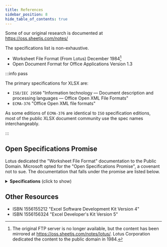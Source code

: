 ```yaml
---
title: References
sidebar_position: 8
hide_table_of_contents: true
---
```


Some of our original research is documented at https://oss.sheetjs.com/notes/

The specifications list is non-exhaustive.

 - Worksheet File Format (From Lotus) December 1984[^1]
 - Open Document Format for Office Applications Version 1.3

:::info pass

The primary specifications for XLSX are:

 - `ISO/IEC 29500` "Information technology — Document description and processing languages — Office Open XML File Formats"
 - `ECMA-376` "Office Open XML file formats"

As some editions of `ECMA-376` are identical to `ISO` specification editions,
most of the public XLSX document community use the spec names interchangeably.

:::

## Open Specifications Promise

Lotus dedicated the "Worksheet File Format" documentation to the Public Domain.
Microsoft opted for the "Open Specifications Promise", a covenant not to sue.
The documentation that falls under the promise are listed below.

<details>
  <summary><b>Specifications</b> (click to show)</summary>

 - `MS-CFB`: Compound File Binary File Format
 - `MS-CTXLS`: Excel Custom Toolbar Binary File Format
 - `MS-EXSPXML3`: Excel Calculation Version 2 Web Service XML Schema
 - `MS-ODATA`: Open Data Protocol (OData)
 - `MS-ODRAW`: Office Drawing Binary File Format
 - `MS-ODRAWXML`: Office Drawing Extensions to Office Open XML Structure
 - `MS-OE376`: Office Implementation Information for ECMA-376 Standards Support
 - `MS-OFFCRYPTO`: Office Document Cryptography Structure
 - `MS-OI29500`: Office Implementation Information for `ISO/IEC 29500` Standards Support
 - `MS-OLEDS`: Object Linking and Embedding (OLE) Data Structures
 - `MS-OLEPS`: Object Linking and Embedding (OLE) Property Set Data Structures
 - `MS-OODF3`: Office Implementation Information for ODF 1.2 Standards Support
 - `MS-OSHARED`: Office Common Data Types and Objects Structures
 - `MS-OVBA`: Office VBA File Format Structure
 - `MS-XLDM`: Spreadsheet Data Model File Format
 - `MS-XLS`: Excel Binary File Format (.xls) Structure Specification
 - `MS-XLSB`: Excel (.xlsb) Binary File Format
 - `MS-XLSX`: Excel (.xlsx) Extensions to the Office Open XML SpreadsheetML File Format
 - `XLS`: Microsoft Office Excel 97-2007 Binary File Format Specification
 - `RTF`: Rich Text Format

</details>


## Other Resources

- ISBN 1556155212 "Excel Software Development Kit Version 4"
- ISBN 1556156324 "Excel Developer's Kit Version 5"

[^1]: The original FTP server is no longer available, but the content has been
      mirrored at https://oss.sheetjs.com/notes/lotus/. Lotus Corporation
      dedicated the content to the public domain in 1984.